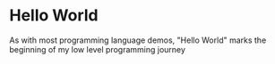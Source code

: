 # Hello World
As with most programming language demos, "Hello World" marks the beginning of my low level programming journey

